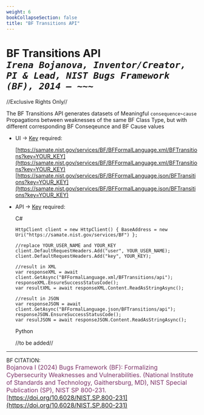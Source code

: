 ```yaml
---
weight: 6
bookCollapseSection: false
title: "BF Transitions API"
---
```


<!-- Google tag (gtag.js) -->
<script async src="https://www.googletagmanager.com/gtag/js?id=G-PJ364XPP9F"></script>
<script>
  window.dataLayer = window.dataLayer || [];
  function gtag(){dataLayer.push(arguments);}
  gtag('js', new Date());

  gtag('config', 'G-PJ364XPP9F');
</script>

# BF Transitions API <br/> _`Irena Bojanova, Inventor/Creator, PI & Lead, NIST Bugs Framework (BF), 2014 – ~~~`_

//Exclusive Rights Only//

The BF Transitions API generates datasets of Meaningful `consequence↷cause` Propagations between weaknesses of the same BF Class Type, but with different corresponding BF Conseqeunce and BF Cause values
<!-- 
- BF Weakness Transitions Excerpt &rarr; no Key required: 

  [https://samate.nist.gov/services/BF/BFFormalLanguage.xml/BFTransitions](https://samate.nist.gov/services/BF/BFFormalLanguage.xml/Transitions)<br/>
  [https://samate.nist.gov/services/BF/BFFormalLanguage.json/BFTransitions](https://samate.nist.gov/services/BFFormalLanguage.json/Transitions) -->

- UI &rarr; [Key](https://forms.gle/SRZyva5Vn1i4dQQ2A) required:

  [https://samate.nist.gov/services/BF/BFFormalLanguage.xml/BFTransitions?key=YOUR_KEY](https://samate.nist.gov/services/BF/BFFormalLanguage.xml/BFTransitions?key=YOUR_KEY)<br/>
  [https://samate.nist.gov/services/BF/BFFormalLanguage.json/BFTransitions?key=YOUR_KEY](https://samate.nist.gov/services/BF/BFFormalLanguage.json/BFTransitions?key=YOUR_KEY)

- API &rarr; [Key](https://forms.gle/SRZyva5Vn1i4dQQ2A) required: <br/>

  C# <br/>
        
      HttpClient client = new HttpClient() { BaseAddress = new Uri("https://samate.nist.gov/services/BF") };

      //replace YOUR_USER_NAME and YOUR_KEY
      client.DefaultRequestHeaders.Add("user", YOUR_USER_NAME);
      client.DefaultRequestHeaders.Add("key", YOUR_KEY);

      //result in XML
      var responseXML = await client.GetAsync("BFFormalLanguage.xml/BFTransitions/api");
      responseXML.EnsureSuccessStatusCode();        
      var resultXML = await responseXML.Content.ReadAsStringAsync();

      //result in JSON
      var responseJSON = await client.GetAsync("BFFormalLanguage.json/BFTransitions/api");       
      responseJSON.EnsureSuccessStatusCode();         
      var resulJSON = await responseJSON.Content.ReadAsStringAsync();

   Python
      
    //to be added//
    
_________________________________

BF CITATION: <br/>
<l style="font-size: 16px; color: #7D3368"> Bojanova I (2024) Bugs Framework (BF): Formalizing Cybersecurity Weaknesses and Vulnerabilities. (National Institute of Standards and Technology, Gaithersburg, MD), NIST Special Publication (SP), NIST SP 800-231. [https://doi.org/10.6028/NIST.SP.800-231](https://doi.org/10.6028/NIST.SP.800-231)</l>  <br/>
